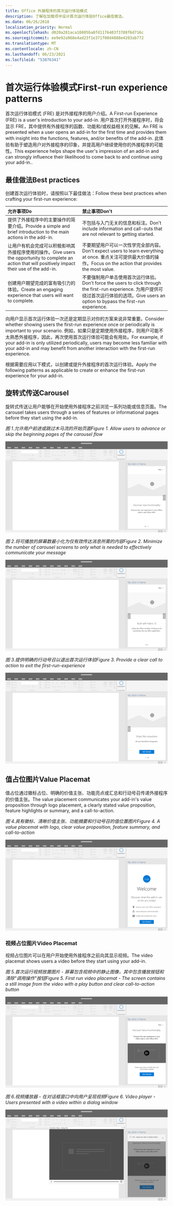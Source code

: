 ```yaml
---
title: Office 外接程序的首次运行体验模式
description: 了解在加载项中设计首次运行体验Office最佳做法。
ms.date: 06/26/2018
localization_priority: Normal
ms.openlocfilehash: d020a281aca10805ba8fd1176403f3788f6d716c
ms.sourcegitcommit: ee9e92a968e4ad23f1e371f00d4888e4203ab772
ms.translationtype: MT
ms.contentlocale: zh-CN
ms.lasthandoff: 06/23/2021
ms.locfileid: "53076341"
---
```

# <a name="first-run-experience-patterns"></a><span data-ttu-id="dfc54-103">首次运行体验模式</span><span class="sxs-lookup"><span data-stu-id="dfc54-103">First-run experience patterns</span></span>

<span data-ttu-id="dfc54-104">首次运行体验模式 (FRE) 是对外接程序的用户介绍。</span><span class="sxs-lookup"><span data-stu-id="dfc54-104">A First-run Experience (FRE) is a user's introduction to your add-in.</span></span> <span data-ttu-id="dfc54-105">用户首次打开外接程序时，将会显示 FRE，其中提供有外接程序的函数、功能和/或权益相关的见解。</span><span class="sxs-lookup"><span data-stu-id="dfc54-105">An FRE is presented when a user opens an add-in for the first time and provides them with insight into the functions, features, and/or benefits of the add-in.</span></span> <span data-ttu-id="dfc54-106">此体验有助于塑造用户对外接程序的印象，并提高用户继续使用你的外接程序的可能性。</span><span class="sxs-lookup"><span data-stu-id="dfc54-106">This experience helps shape the user's impression of an add-in and can strongly influence their likelihood to come back to and continue using your add-in..</span></span>

## <a name="best-practices"></a><span data-ttu-id="dfc54-107">最佳做法</span><span class="sxs-lookup"><span data-stu-id="dfc54-107">Best practices</span></span>

<span data-ttu-id="dfc54-108">创建首次运行体验时，请按照以下最佳做法：</span><span class="sxs-lookup"><span data-stu-id="dfc54-108">Follow these best practices when crafting your first-run experience:</span></span>

|<span data-ttu-id="dfc54-109">允许事项</span><span class="sxs-lookup"><span data-stu-id="dfc54-109">Do</span></span>|<span data-ttu-id="dfc54-110">禁止事项</span><span class="sxs-lookup"><span data-stu-id="dfc54-110">Don't</span></span>|
|:------|:------|
|<span data-ttu-id="dfc54-111">提供了外接程序中的主要操作的简要介绍。</span><span class="sxs-lookup"><span data-stu-id="dfc54-111">Provide a simple and brief introduction to the main actions in the add-in.</span></span> | <span data-ttu-id="dfc54-112">不包括与入门无关的信息和标注。</span><span class="sxs-lookup"><span data-stu-id="dfc54-112">Don't include information and call-outs that are not relevant to getting started.</span></span>
|<span data-ttu-id="dfc54-113">让用户有机会完成可以积极影响其外接程序使用的操作。</span><span class="sxs-lookup"><span data-stu-id="dfc54-113">Give users the opportunity to complete an action that will positively impact their use of the add-in.</span></span> | <span data-ttu-id="dfc54-114">不要期望用户可以一次性学完全部内容。</span><span class="sxs-lookup"><span data-stu-id="dfc54-114">Don't expect users to learn everything at once.</span></span> <span data-ttu-id="dfc54-115">重点关注可提供最大价值的操作。</span><span class="sxs-lookup"><span data-stu-id="dfc54-115">Focus on the action that provides the most value.</span></span>
|<span data-ttu-id="dfc54-116">创建用户期望完成的富有吸引力的体验。</span><span class="sxs-lookup"><span data-stu-id="dfc54-116">Create an engaging experience that users will want to complete.</span></span> | <span data-ttu-id="dfc54-117">不要强制用户单击使用首次运行体验。</span><span class="sxs-lookup"><span data-stu-id="dfc54-117">Don't force the users to click through the first-run experience.</span></span> <span data-ttu-id="dfc54-118">为用户提供可绕过首次运行体验的选项。</span><span class="sxs-lookup"><span data-stu-id="dfc54-118">Give users an option to bypass the first-run experience.</span></span> |

<span data-ttu-id="dfc54-119">向用户显示首次运行体验一次还是定期显示对你的方案来说非常重要。</span><span class="sxs-lookup"><span data-stu-id="dfc54-119">Consider whether showing users the first-run experience once or periodically is important to your scenario.</span></span> <span data-ttu-id="dfc54-120">例如，如果只是定期使用外接程序，则用户可能不太熟悉外接程序，因此，再次使用首次运行体验可能会有用处。</span><span class="sxs-lookup"><span data-stu-id="dfc54-120">For example, if your add-in is only utilized periodically, users may become less familiar with your add-in and may benefit from another interaction with the first-run experience.</span></span>

<span data-ttu-id="dfc54-121">根据需要应用以下模式，以创建或提升外接程序的首次运行体验。</span><span class="sxs-lookup"><span data-stu-id="dfc54-121">Apply the following patterns as applicable to create or enhance the first-run experience for your add-in.</span></span>

## <a name="carousel"></a><span data-ttu-id="dfc54-122">旋转式传送</span><span class="sxs-lookup"><span data-stu-id="dfc54-122">Carousel</span></span>

<span data-ttu-id="dfc54-123">旋转式传送让用户能够在开始使用外接程序之前浏览一系列功能或信息页面。</span><span class="sxs-lookup"><span data-stu-id="dfc54-123">The carousel takes users through a series of features or informational pages before they start using the add-in.</span></span>

<span data-ttu-id="dfc54-124">*图 1.允许用户前进或跳过木马流的开始页面*</span><span class="sxs-lookup"><span data-stu-id="dfc54-124">*Figure 1. Allow users to advance or skip the beginning pages of the carousel flow*</span></span>

![插图显示桌面应用程序任务窗格首次运行体验中的Office 1。](../images/add-in-FRE-step-1.png)

<span data-ttu-id="dfc54-127">*图 2.将可播放的屏幕数最小化为仅有效传达消息所需的内容*</span><span class="sxs-lookup"><span data-stu-id="dfc54-127">*Figure 2. Minimize the number of carousel screens to only what is needed to effectively communicate your message*</span></span>

![插图显示桌面应用程序任务窗格首次运行体验中的轮Office的第 2 步。](../images/add-in-FRE-step-2.png)

<span data-ttu-id="dfc54-130">*图 3.提供明确的行动号召以退出首次运行体验*</span><span class="sxs-lookup"><span data-stu-id="dfc54-130">*Figure 3. Provide a clear call to action to exit the first-run-experience*</span></span>

![插图显示桌面应用程序任务窗格首次运行体验中的Office 3。](../images/add-in-FRE-step-3.png)

## <a name="value-placemat"></a><span data-ttu-id="dfc54-133">值占位图片</span><span class="sxs-lookup"><span data-stu-id="dfc54-133">Value Placemat</span></span>

<span data-ttu-id="dfc54-134">值占位通过徽标占位、明确的价值主张、功能亮点或汇总和行动号召传递外接程序的价值主张。</span><span class="sxs-lookup"><span data-stu-id="dfc54-134">The value placement communicates your add-in's value proposition through logo placement, a clearly stated value proposition, feature highlights or summary, and a call-to-action.</span></span>

<span data-ttu-id="dfc54-135">*图 4.具有徽标、清晰价值主张、功能摘要和行动号召的值位置图片*</span><span class="sxs-lookup"><span data-stu-id="dfc54-135">*Figure 4. A value placemat with logo, clear value proposition, feature summary, and call-to-action*</span></span>

![显示桌面应用程序任务窗格首次运行体验中的Office插图。](../images/add-in-FRE-value.png)

### <a name="video-placemat"></a><span data-ttu-id="dfc54-138">视频占位图片</span><span class="sxs-lookup"><span data-stu-id="dfc54-138">Video Placemat</span></span>

<span data-ttu-id="dfc54-139">视频占位图片可以在用户开始使用外接程序之前向其显示视频。</span><span class="sxs-lookup"><span data-stu-id="dfc54-139">The video placemat shows users a video before they start using your add-in.</span></span>

<span data-ttu-id="dfc54-140">*图 5.首次运行视频放置图片 - 屏幕包含视频中的静止图像，其中包含播放按钮和清除"调用操作"按钮*</span><span class="sxs-lookup"><span data-stu-id="dfc54-140">*Figure 5. First run video placemat - The screen contains a still image from the video with a play button and clear call-to-action button*</span></span>

![插图显示桌面应用程序任务窗格首次运行体验中的Office图片。](../images/add-in-FRE-video.png)

<span data-ttu-id="dfc54-142">*图 6.视频播放器 - 在对话框窗口中向用户呈现视频*</span><span class="sxs-lookup"><span data-stu-id="dfc54-142">*Figure 6. Video player - Users presented with a video within a dialog window*</span></span>

![插图显示对话框窗口中的一个视频Office桌面应用程序和外接程序任务窗格在后台显示。](../images/add-in-FRE-video-dialog.png)
